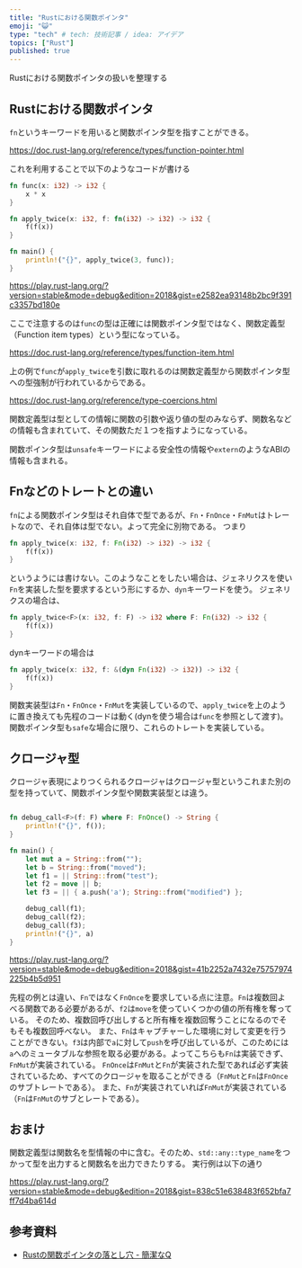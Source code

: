 ```yaml
---
title: "Rustにおける関数ポインタ"
emoji: "😺"
type: "tech" # tech: 技術記事 / idea: アイデア
topics: ["Rust"]
published: true
---
```


Rustにおける関数ポインタの扱いを整理する

## Rustにおける関数ポインタ
`fn`というキーワードを用いると関数ポインタ型を指すことができる。

https://doc.rust-lang.org/reference/types/function-pointer.html

これを利用することで以下のようなコードが書ける

```rust:main.rs
fn func(x: i32) -> i32 {
    x * x
}

fn apply_twice(x: i32, f: fn(i32) -> i32) -> i32 {
    f(f(x))
}

fn main() {
    println!("{}", apply_twice(3, func));
}
```

https://play.rust-lang.org/?version=stable&mode=debug&edition=2018&gist=e2582ea93148b2bc9f391c3357bd180e

ここで注意するのは`func`の型は正確には関数ポインタ型ではなく、関数定義型（Function item types）という型になっている。

https://doc.rust-lang.org/reference/types/function-item.html

上の例で`func`が`apply_twice`を引数に取れるのは関数定義型から関数ポインタ型への型強制が行われているからである。

https://doc.rust-lang.org/reference/type-coercions.html

関数定義型は型としての情報に関数の引数や返り値の型のみならず、関数名などの情報も含まれていて、その関数ただ１つを指すようになっている。

関数ポインタ型は`unsafe`キーワードによる安全性の情報や`extern`のようなABIの情報も含まれる。

## Fnなどのトレートとの違い
`fn`による関数ポインタ型はそれ自体で型であるが、`Fn`・`FnOnce`・`FnMut`はトレートなので、それ自体は型でない。よって完全に別物である。
つまり

```rust
fn apply_twice(x: i32, f: Fn(i32) -> i32) -> i32 {
    f(f(x))
}
```

というようには書けない。このようなことをしたい場合は、ジェネリクスを使い`Fn`を実装した型を要求するという形にするか、`dyn`キーワードを使う。
ジェネリクスの場合は、
```rust
fn apply_twice<F>(x: i32, f: F) -> i32 where F: Fn(i32) -> i32 {
    f(f(x))
}
```
dynキーワードの場合は
```rust
fn apply_twice(x: i32, f: &(dyn Fn(i32) -> i32)) -> i32 {
    f(f(x))
}
```

関数実装型は`Fn`・`FnOnce`・`FnMut`を実装しているので、`apply_twice`を上のように置き換えても先程のコードは動く(dynを使う場合は`func`を参照として渡す)。
関数ポインタ型も`safe`な場合に限り、これらのトレートを実装している。

## クロージャ型
クロージャ表現によりつくられるクロージャはクロージャ型というこれまた別の型を持っていて、関数ポインタ型や関数実装型とは違う。
```rust:main.rs

fn debug_call<F>(f: F) where F: FnOnce() -> String {
    println!("{}", f());
}

fn main() {
    let mut a = String::from("");
    let b = String::from("moved");
    let f1 = || String::from("test");
    let f2 = move || b;
    let f3 = || { a.push('a'); String::from("modified") };

    debug_call(f1);
    debug_call(f2);
    debug_call(f3);
    println!("{}", a)
}
```
https://play.rust-lang.org/?version=stable&mode=debug&edition=2018&gist=41b2252a7432e75757974225b4b5d951

先程の例とは違い、`Fn`ではなく`FnOnce`を要求している点に注意。`Fn`は複数回よべる関数である必要があるが、`f2`は`move`を使っていくつかの値の所有権を奪っている。
そのため、複数回呼び出しすると所有権を複数回奪うことになるのでそもそも複数回呼べない。
また、`Fn`はキャプチャーした環境に対して変更を行うことができない。`f3`は内部で`a`に対して`push`を呼び出しているが、このためには`a`へのミュータブルな参照を取る必要がある。よってこちらも`Fn`は実装できず、`FnMut`が実装されている。
`FnOnce`は`FnMut`と`Fn`が実装された型であれば必ず実装されているため、すべてのクロージャを取ることができる（`FnMut`と`Fn`は`FnOnce`のサブトレートである）。
また、`Fn`が実装されていれば`FnMut`が実装されている（`Fn`は`FnMut`のサブとレートである）。

## おまけ
関数定義型は関数名を型情報の中に含む。そのため、`std::any::type_name`をつかって型を出力すると関数名を出力できたりする。
実行例は以下の通り

https://play.rust-lang.org/?version=stable&mode=debug&edition=2018&gist=838c51e638483f652bfa7ff7d4ba614d


## 参考資料
- [Rustの関数ポインタの落とし穴 - 簡潔なQ](https://qnighy.hatenablog.com/entry/2018/02/11/220000)
